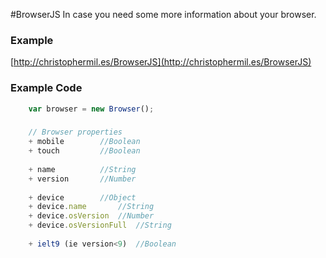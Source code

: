 #BrowserJS
In case you need some more information about your browser.

### Example
[http://christophermil.es/BrowserJS](http://christophermil.es/BrowserJS)

### Example Code
```javascript
	var browser = new Browser();
```

### 
```javascript
	// Browser properties
	+ mobile		//Boolean
	+ touch			//Boolean
	
	+ name			//String
	+ version		//Number
	
	+ device		//Object
	+ device.name		//String
	+ device.osVersion 	//Number
	+ device.osVersionFull 	//String
	
	+ ielt9 (ie version<9)	//Boolean
```
